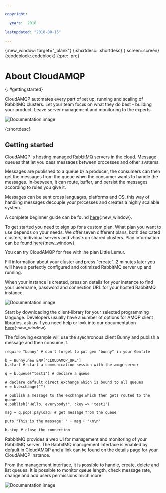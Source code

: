 ```yaml
---

copyright:

  years:  2018

lastupdated: "2018-08-15"

---
```


{:new_window: target="_blank"}
{:shortdesc: .shortdesc}
{:screen:.screen}
{:codeblock:.codeblock}
{:pre: .pre}

# About CloudAMQP
{: #gettingstarted}

CloudAMQP automates every part of set up, running and scaling of RabbitMQ clusters. Let your team focus on what they do best - building your product. Leave server management and monitoring to the experts.

![Documentation image](https://mp.s81c.com/pwb-production/markdownBuilder_image_/camqp_3fd350bd-8e7d-4181-87c6-c4adb23bea0a.png)



{:shortdesc}

## Getting started

CloudAMQP is hosting managed RabbitMQ servers in the cloud. Message queues that let you pass messages between processes and other systems.

Messages are published to a queue by a producer, the consumers can then get the messages from the queue when the consumer wants to handle the messages. In-between, it can route, buffer, and persist the messages according to rules you give it.

Messages can be sent cross languages, platforms and OS, this way of handling messages decouple your processes and creates a highly scalable system.

A complete beginner guide can be found [here](https://www.cloudamqp.com/blog/2015-05-18-part1-rabbitmq-for-beginners-what-is-rabbitmq.html){:new_window}.

To get started you need to sign up for a custom plan. What plan you want to use depends on your needs. We offer seven different plans, both dedicated clusters, individual servers and vhosts on shared clusters. Plan information can be found [here](https://www.cloudamqp.com/plans.html){:new_window}.

You can try CloudAMQP for free with the plan Little Lemur.

Fill information about your cluster and press "create". 2 minutes later you will have a perfectly configured and optimized RabbitMQ server up and running.

When your instance is created, press on details for your instance to find your username, password and connection URL for your hosted RabbitMQ instance.

![Documentation image](https://mp.s81c.com/pwb-production/markdownBuilder_image_/new-instance-details-mini_5467dd57-0a48-4138-9c89-431736f42a1a.jpg)

Start by downloading the client-library for your selected programming language. Developers usually have a number of options for AMQP client libraries, ask us if you need help or look into our documentation [here](https://www.cloudamqp.com/docs/index.html){:new_window}.

The following example will use the synchronous client Bunny and publish a message and then consume it.
~~~~
require "bunny" # don't forget to put gem "bunny" in your Gemfile

b = Bunny.new ENV['CLOUDAMQP_URL']
b.start # start a communication session with the amqp server

q = b.queue("test1") # declare a queue

# declare default direct exchange which is bound to all queues
e = b.exchange("")

# publish a message to the exchange which then gets routed to the queue
e.publish("Hello, everybody!", :key => 'test1')

msg = q.pop[:payload] # get message from the queue

puts "This is the message: " + msg + "\n\n"

b.stop # close the connection
~~~~

RabbitMQ provides a web UI for management and monitoring of your RabbitMQ server. The RabbitMQ management interface is enabled by default in CloudAMQP and a link can be found on the details page for your CloudAMQP instance.

From the management interface, it is possible to handle, create, delete and list queues. It is possible to monitor queue length, check message rate, change and add users permissions much more.

![Documentation image](https://mp.s81c.com/pwb-production/markdownBuilder_image_/new-rabbitmq-manager-mini_17c9ba7f-a4f1-4687-bb81-a6a68e3fba2f.jpg)

